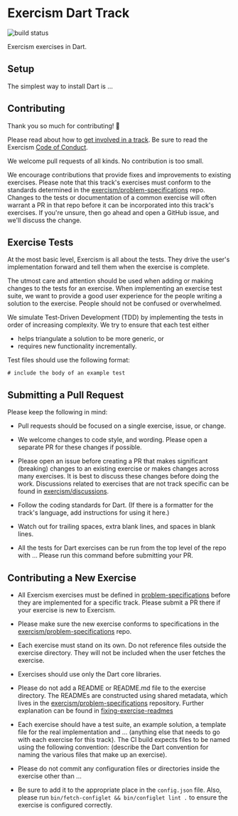 # Exercism Dart Track

![build status](https://travis-ci.org/exercism/dart.svg?branch=master)

Exercism exercises in Dart.

## Setup

The simplest way to install Dart is ...

## Contributing

Thank you so much for contributing! :tada:

Please read about how to [get involved in a track](https://github.com/exercism/docs/tree/master/contributing-to-language-tracks). Be sure to read the Exercism [Code of Conduct](https://github.com/exercism/exercism.io/blob/master/CODE_OF_CONDUCT.md).

We welcome pull requests of all kinds. No contribution is too small.

We encourage contributions that provide fixes and improvements to existing exercises. Please note that this track's exercises must conform to the standards determined in the [exercism/problem-specifications](https://github.com/exercism/problem-specifications) repo. Changes to the tests or documentation of a common exercise will often warrant a PR in that repo before it can be incorporated into this track's exercises. If you're unsure, then go ahead and open a GitHub issue, and we'll discuss the change.

## Exercise Tests ##

At the most basic level, Exercism is all about the tests. They drive the user's implementation forward and tell them when the exercise is complete.

The utmost care and attention should be used when adding or making changes to the tests for an exercise. When implementing an exercise test suite, we want to provide a good user experience for the people writing a solution to the exercise. People should not be confused or overwhelmed.

We simulate Test-Driven Development (TDD) by implementing the tests in order of increasing complexity. We try to ensure that each test either

- helps triangulate a solution to be more generic, or
- requires new functionality incrementally.

Test files should use the following format:

```
# include the body of an example test
```

## Submitting a Pull Request ##

Please keep the following in mind:

- Pull requests should be focused on a single exercise, issue, or change.

- We welcome changes to code style, and wording. Please open a separate PR for these changes if possible.

- Please open an issue before creating a PR that makes significant (breaking) changes to an existing exercise or makes changes across many exercises. It is best to discuss these changes before doing the work. Discussions related to exercises that are not track specific can be found in [exercism/discussions](https://github.com/exercism/discussions/issues).

- Follow the coding standards for Dart. (If there is a formatter for the track's language, add instructions for using it here.)

- Watch out for trailing spaces, extra blank lines, and spaces in blank lines.

- All the tests for Dart exercises can be run from the top level of the repo with ... Please run this command before submitting your PR.

## Contributing a New Exercise ##

- All Exercism exercises must be defined in [problem-specifications](https://github.com/exercism/problem-specifications/tree/master/exercises) before they are implemented for a specific track. Please submit a PR there if your exercise is new to Exercism.

- Please make sure the new exercise conforms to specifications in the [exercism/problem-specifications](https://github.com/exercism/problem-specifications) repo.

- Each exercise must stand on its own. Do not reference files outside the exercise directory. They will not be included when the user fetches the exercise.

- Exercises should use only the Dart core libraries.

- Please do not add a README or README.md file to the exercise directory. The READMEs are constructed using shared metadata, which lives in the
[exercism/problem-specifications](https://github.com/exercism/problem-specifications) repository. Further explanation can be found in [fixing-exercise-readmes](https://github.com/exercism/docs/blob/master/contributing-to-language-tracks/exercise-readmes.md)

- Each exercise should have a test suite, an example solution, a template file for the real implementation and ... (anything else that needs to go with each exercise for this track). The CI build expects files to be named using the following convention: (describe the Dart convention for naming the various files that make up an exercise).

- Please do not commit any configuration files or directories inside the exercise other than ...

- Be sure to add it to the appropriate place in the `config.json` file. Also, please run `bin/fetch-configlet && bin/configlet lint .` to ensure the exercise is configured correctly.

